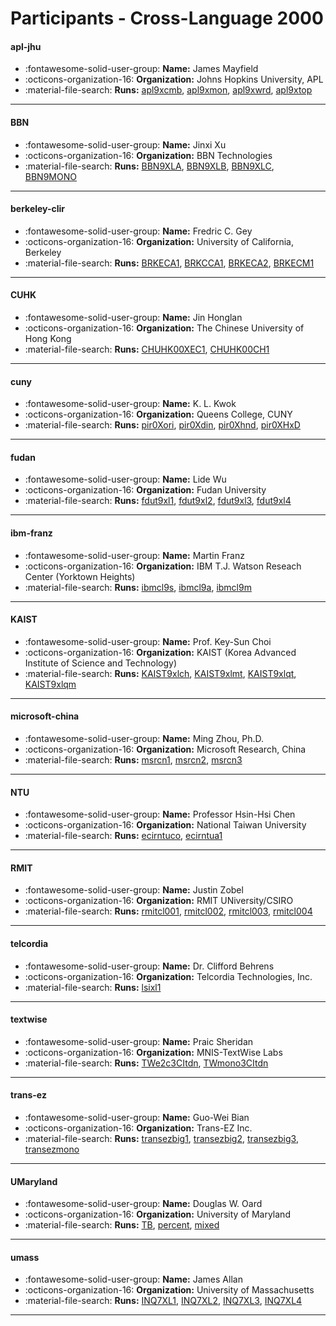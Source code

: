 # Participants - Cross-Language 2000 

#### apl-jhu 
 - :fontawesome-solid-user-group: **Name:** James Mayfield 
 - :octicons-organization-16: **Organization:** Johns Hopkins University, APL 
 - :material-file-search: **Runs:** [apl9xcmb](./runs.md#apl9xcmb), [apl9xmon](./runs.md#apl9xmon), [apl9xwrd](./runs.md#apl9xwrd), [apl9xtop](./runs.md#apl9xtop) 

---
#### BBN 
 - :fontawesome-solid-user-group: **Name:** Jinxi Xu 
 - :octicons-organization-16: **Organization:** BBN Technologies 
 - :material-file-search: **Runs:** [BBN9XLA](./runs.md#bbn9xla), [BBN9XLB](./runs.md#bbn9xlb), [BBN9XLC](./runs.md#bbn9xlc), [BBN9MONO](./runs.md#bbn9mono) 

---
#### berkeley-clir 
 - :fontawesome-solid-user-group: **Name:** Fredric C. Gey 
 - :octicons-organization-16: **Organization:** University of California, Berkeley 
 - :material-file-search: **Runs:** [BRKECA1](./runs.md#brkeca1), [BRKCCA1](./runs.md#brkcca1), [BRKECA2](./runs.md#brkeca2), [BRKECM1](./runs.md#brkecm1) 

---
#### CUHK 
 - :fontawesome-solid-user-group: **Name:** Jin Honglan 
 - :octicons-organization-16: **Organization:** The Chinese University of Hong Kong 
 - :material-file-search: **Runs:** [CHUHK00XEC1](./runs.md#chuhk00xec1), [CHUHK00CH1](./runs.md#chuhk00ch1) 

---
#### cuny 
 - :fontawesome-solid-user-group: **Name:** K. L. Kwok 
 - :octicons-organization-16: **Organization:** Queens College, CUNY 
 - :material-file-search: **Runs:** [pir0Xori](./runs.md#pir0xori), [pir0Xdin](./runs.md#pir0xdin), [pir0Xhnd](./runs.md#pir0xhnd), [pir0XHxD](./runs.md#pir0xhxd) 

---
#### fudan 
 - :fontawesome-solid-user-group: **Name:** Lide Wu 
 - :octicons-organization-16: **Organization:** Fudan University 
 - :material-file-search: **Runs:** [fdut9xl1](./runs.md#fdut9xl1), [fdut9xl2](./runs.md#fdut9xl2), [fdut9xl3](./runs.md#fdut9xl3), [fdut9xl4](./runs.md#fdut9xl4) 

---
#### ibm-franz 
 - :fontawesome-solid-user-group: **Name:** Martin Franz 
 - :octicons-organization-16: **Organization:** IBM T.J. Watson Reseach Center (Yorktown Heights) 
 - :material-file-search: **Runs:** [ibmcl9s](./runs.md#ibmcl9s), [ibmcl9a](./runs.md#ibmcl9a), [ibmcl9m](./runs.md#ibmcl9m) 

---
#### KAIST 
 - :fontawesome-solid-user-group: **Name:** Prof. Key-Sun Choi 
 - :octicons-organization-16: **Organization:** KAIST (Korea Advanced Institute of Science and Technology) 
 - :material-file-search: **Runs:** [KAIST9xlch](./runs.md#kaist9xlch), [KAIST9xlmt](./runs.md#kaist9xlmt), [KAIST9xlqt](./runs.md#kaist9xlqt), [KAIST9xlqm](./runs.md#kaist9xlqm) 

---
#### microsoft-china 
 - :fontawesome-solid-user-group: **Name:** Ming Zhou, Ph.D. 
 - :octicons-organization-16: **Organization:** Microsoft Research, China 
 - :material-file-search: **Runs:** [msrcn1](./runs.md#msrcn1), [msrcn2](./runs.md#msrcn2), [msrcn3](./runs.md#msrcn3) 

---
#### NTU 
 - :fontawesome-solid-user-group: **Name:** Professor Hsin-Hsi Chen 
 - :octicons-organization-16: **Organization:** National Taiwan University 
 - :material-file-search: **Runs:** [ecirntuco](./runs.md#ecirntuco), [ecirntua1](./runs.md#ecirntua1) 

---
#### RMIT 
 - :fontawesome-solid-user-group: **Name:** Justin Zobel 
 - :octicons-organization-16: **Organization:** RMIT UNiversity/CSIRO 
 - :material-file-search: **Runs:** [rmitcl001](./runs.md#rmitcl001), [rmitcl002](./runs.md#rmitcl002), [rmitcl003](./runs.md#rmitcl003), [rmitcl004](./runs.md#rmitcl004) 

---
#### telcordia 
 - :fontawesome-solid-user-group: **Name:** Dr. Clifford Behrens 
 - :octicons-organization-16: **Organization:** Telcordia Technologies, Inc. 
 - :material-file-search: **Runs:** [lsixl1](./runs.md#lsixl1) 

---
#### textwise 
 - :fontawesome-solid-user-group: **Name:** Praic Sheridan 
 - :octicons-organization-16: **Organization:** MNIS-TextWise Labs 
 - :material-file-search: **Runs:** [TWe2c3CItdn](./runs.md#twe2c3citdn), [TWmono3CItdn](./runs.md#twmono3citdn) 

---
#### trans-ez 
 - :fontawesome-solid-user-group: **Name:** Guo-Wei Bian 
 - :octicons-organization-16: **Organization:** Trans-EZ Inc. 
 - :material-file-search: **Runs:** [transezbig1](./runs.md#transezbig1), [transezbig2](./runs.md#transezbig2), [transezbig3](./runs.md#transezbig3), [transezmono](./runs.md#transezmono) 

---
#### UMaryland 
 - :fontawesome-solid-user-group: **Name:** Douglas W. Oard 
 - :octicons-organization-16: **Organization:** University of Maryland 
 - :material-file-search: **Runs:** [TB](./runs.md#tb), [percent](./runs.md#percent), [mixed](./runs.md#mixed) 

---
#### umass 
 - :fontawesome-solid-user-group: **Name:** James Allan 
 - :octicons-organization-16: **Organization:** University of Massachusetts 
 - :material-file-search: **Runs:** [INQ7XL1](./runs.md#inq7xl1), [INQ7XL2](./runs.md#inq7xl2), [INQ7XL3](./runs.md#inq7xl3), [INQ7XL4](./runs.md#inq7xl4) 

---
